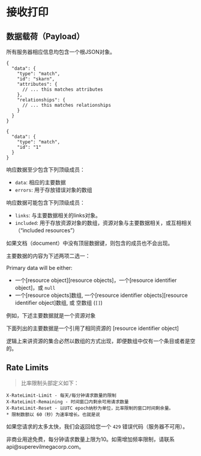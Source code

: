 # 接收打印

## 数据载荷（Payload）

所有服务器相应信息均包含一个根JSON对象。

~~~.language-json
{
  "data": {
    "type": "match",
    "id": "skarn",
    "attributes": {
      // ... this matches attributes
    },
    "relationships": {
      // ... this matches relationships
    }
  }
}
~~~

~~~.language-json
{
  "data": {
    "type": "match",
    "id": "1"
  }
}
~~~

响应数据至少包含下列顶级成员：

  * `data`: 相应的主要数据
  * `errors`: 用于存放错误对象的数组

响应数据可能包含下列顶级成员：

  * `links`: 与主要数据相关的links对象。
  * `included`: 用于存放资源对象的数组，资源对象与主要数据相关，或互相相关（“included resources”）

如果文档（document）中没有顶层数据键，则包含的成员也不会出现。

主要数据的内容为下述两项二选一：

Primary data will be either:

  * 一个[resource object][resource objects]，一个[resource identifier object]，或 `null`
  * 一个[resource objects]数组, 一个[resource identifier objects][resource identifier object]数组, 或
  空数组 (`[]`)

例如，下述主要数据就是一个资源对象

下面列出的主要数据是一个引用了相同资源的 [resource identifier object]

逻辑上来讲资源的集合必然以数组的方式出现，即便数组中仅有一个条目或者是空的。

## Rate Limits

>比率限制头部定义如下：

~~~
X-RateLimit-Limit - 每天/每分钟请求数量的限制
X-RateLimit-Remaining - 时间窗口内剩余可用请求数量
X-RateLimit-Reset - 以UTC epoch纳秒为单位，比率限制的窗口时间剩余量。
* 限制数额以 60（秒）为速率增长。也就是说
~~~

如果您请求的太多太快，我们会返回给您一个 `429` 错误代码（服务器不可用）。

<aside class="notice">
非商业用途免费，每分钟请求数量上限为10。如需增加频率限制，请联系api@superevilmegacorp.com。
</aside>
